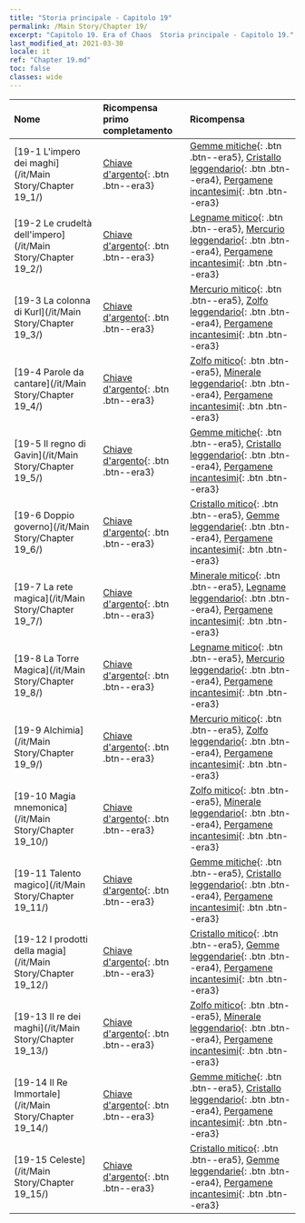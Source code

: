 ```yaml
---
title: "Storia principale - Capitolo 19"
permalink: /Main Story/Chapter 19/
excerpt: "Capitolo 19. Era of Chaos  Storia principale - Capitolo 19."
last_modified_at: 2021-03-30
locale: it
ref: "Chapter 19.md"
toc: false
classes: wide
---
```


  | Nome |  Ricompensa primo completamento | Ricompensa |
  |:------------|:------------|:------------| 
  | [19-1 L'impero dei maghi](/it/Main Story/Chapter 19_1/) | [Chiave d'argento](/it/Items/con_693/){: .btn .btn--era3} | [Gemme mitiche](/it/Items/mat_65/){: .btn .btn--era5}, [Cristallo leggendario](/it/Items/mat_59/){: .btn .btn--era4}, [Pergamene incantesimi](/it/Items/con_694/){: .btn .btn--era3} |
  | [19-2 Le crudeltà dell'impero](/it/Main Story/Chapter 19_2/) | [Chiave d'argento](/it/Items/con_693/){: .btn .btn--era3} | [Legname mitico](/it/Items/mat_62/){: .btn .btn--era5}, [Mercurio leggendario](/it/Items/mat_56/){: .btn .btn--era4}, [Pergamene incantesimi](/it/Items/con_694/){: .btn .btn--era3} |
  | [19-3 La colonna di Kurl](/it/Main Story/Chapter 19_3/) | [Chiave d'argento](/it/Items/con_693/){: .btn .btn--era3} | [Mercurio mitico](/it/Items/mat_63/){: .btn .btn--era5}, [Zolfo leggendario](/it/Items/mat_57/){: .btn .btn--era4}, [Pergamene incantesimi](/it/Items/con_694/){: .btn .btn--era3} |
  | [19-4 Parole da cantare](/it/Main Story/Chapter 19_4/) | [Chiave d'argento](/it/Items/con_693/){: .btn .btn--era3} | [Zolfo mitico](/it/Items/mat_64/){: .btn .btn--era5}, [Minerale leggendario](/it/Items/mat_54/){: .btn .btn--era4}, [Pergamene incantesimi](/it/Items/con_694/){: .btn .btn--era3} |
  | [19-5 Il regno di Gavin](/it/Main Story/Chapter 19_5/) | [Chiave d'argento](/it/Items/con_693/){: .btn .btn--era3} | [Gemme mitiche](/it/Items/mat_65/){: .btn .btn--era5}, [Cristallo leggendario](/it/Items/mat_59/){: .btn .btn--era4}, [Pergamene incantesimi](/it/Items/con_694/){: .btn .btn--era3} |
  | [19-6 Doppio governo](/it/Main Story/Chapter 19_6/) | [Chiave d'argento](/it/Items/con_693/){: .btn .btn--era3} | [Cristallo mitico](/it/Items/mat_66/){: .btn .btn--era5}, [Gemme leggendarie](/it/Items/mat_58/){: .btn .btn--era4}, [Pergamene incantesimi](/it/Items/con_694/){: .btn .btn--era3} |
  | [19-7 La rete magica](/it/Main Story/Chapter 19_7/) | [Chiave d'argento](/it/Items/con_693/){: .btn .btn--era3} | [Minerale mitico](/it/Items/mat_61/){: .btn .btn--era5}, [Legname leggendario](/it/Items/mat_55/){: .btn .btn--era4}, [Pergamene incantesimi](/it/Items/con_694/){: .btn .btn--era3} |
  | [19-8 La Torre Magica](/it/Main Story/Chapter 19_8/) | [Chiave d'argento](/it/Items/con_693/){: .btn .btn--era3} | [Legname mitico](/it/Items/mat_62/){: .btn .btn--era5}, [Mercurio leggendario](/it/Items/mat_56/){: .btn .btn--era4}, [Pergamene incantesimi](/it/Items/con_694/){: .btn .btn--era3} |
  | [19-9 Alchimia](/it/Main Story/Chapter 19_9/) | [Chiave d'argento](/it/Items/con_693/){: .btn .btn--era3} | [Mercurio mitico](/it/Items/mat_63/){: .btn .btn--era5}, [Zolfo leggendario](/it/Items/mat_57/){: .btn .btn--era4}, [Pergamene incantesimi](/it/Items/con_694/){: .btn .btn--era3} |
  | [19-10 Magia mnemonica](/it/Main Story/Chapter 19_10/) | [Chiave d'argento](/it/Items/con_693/){: .btn .btn--era3} | [Zolfo mitico](/it/Items/mat_64/){: .btn .btn--era5}, [Minerale leggendario](/it/Items/mat_54/){: .btn .btn--era4}, [Pergamene incantesimi](/it/Items/con_694/){: .btn .btn--era3} |
  | [19-11 Talento magico](/it/Main Story/Chapter 19_11/) | [Chiave d'argento](/it/Items/con_693/){: .btn .btn--era3} | [Gemme mitiche](/it/Items/mat_65/){: .btn .btn--era5}, [Cristallo leggendario](/it/Items/mat_59/){: .btn .btn--era4}, [Pergamene incantesimi](/it/Items/con_694/){: .btn .btn--era3} |
  | [19-12 I prodotti della magia](/it/Main Story/Chapter 19_12/) | [Chiave d'argento](/it/Items/con_693/){: .btn .btn--era3} | [Cristallo mitico](/it/Items/mat_66/){: .btn .btn--era5}, [Gemme leggendarie](/it/Items/mat_58/){: .btn .btn--era4}, [Pergamene incantesimi](/it/Items/con_694/){: .btn .btn--era3} |
  | [19-13 Il re dei maghi](/it/Main Story/Chapter 19_13/) | [Chiave d'argento](/it/Items/con_693/){: .btn .btn--era3} | [Zolfo mitico](/it/Items/mat_64/){: .btn .btn--era5}, [Minerale leggendario](/it/Items/mat_54/){: .btn .btn--era4}, [Pergamene incantesimi](/it/Items/con_694/){: .btn .btn--era3} |
  | [19-14 Il Re Immortale](/it/Main Story/Chapter 19_14/) | [Chiave d'argento](/it/Items/con_693/){: .btn .btn--era3} | [Gemme mitiche](/it/Items/mat_65/){: .btn .btn--era5}, [Cristallo leggendario](/it/Items/mat_59/){: .btn .btn--era4}, [Pergamene incantesimi](/it/Items/con_694/){: .btn .btn--era3} |
  | [19-15 Celeste](/it/Main Story/Chapter 19_15/) | [Chiave d'argento](/it/Items/con_693/){: .btn .btn--era3} | [Cristallo mitico](/it/Items/mat_66/){: .btn .btn--era5}, [Gemme leggendarie](/it/Items/mat_58/){: .btn .btn--era4}, [Pergamene incantesimi](/it/Items/con_694/){: .btn .btn--era3} |
